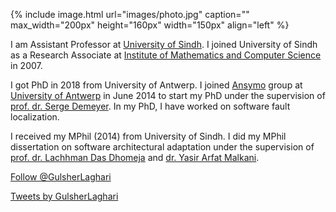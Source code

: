 {% include image.html url="images/photo.jpg" caption="" max_width="200px" height="160px" width="150px" align="left" %}

I am Assistant Professor at [University of Sindh](http://usindh.edu.pk). I joined University of Sindh as a Research Associate at [Institute of Mathematics and Computer Science](http://imcs.usindh.edu.pk/gulsher-laghari/) in 2007.

I got PhD in 2018 from University of Antwerp.
I joined [Ansymo](https://www.uantwerpen.be/en/rg/ansymo/) group at [University of Antwerp](https://www.uantwerpen.be/nl/personeel/gulsher-laghari/) in June 2014 to start my PhD under the supervision of [prof. dr. Serge Demeyer](http://win.ua.ac.be/~sdemey/). In my PhD, I have worked on software fault localization.

I received my MPhil (2014) from University of Sindh. I did my MPhil dissertation on software architectural adaptation under the supervision of [prof. dr. Lachhman Das Dhomeja](http://iict.usindh.edu.pk/iict-faculty/teachers-detail/23) and [dr. Yasir Arfat Malkani](http://usindh.edu.pk/yasir.malkani/).

<div>
<a href="https://twitter.com/GulsherLaghari?ref_src=twsrc%5Etfw" class="twitter-follow-button" data-size="small">Follow @GulsherLaghari</a>

<a class="twitter-timeline" data-width="40em" data-height="60em" data-theme="light" data-link-color="$url-color" href="https://twitter.com/GulsherLaghari">Tweets by GulsherLaghari</a>
</div>

<script async src="//platform.twitter.com/widgets.js" charset="utf-8"></script>
